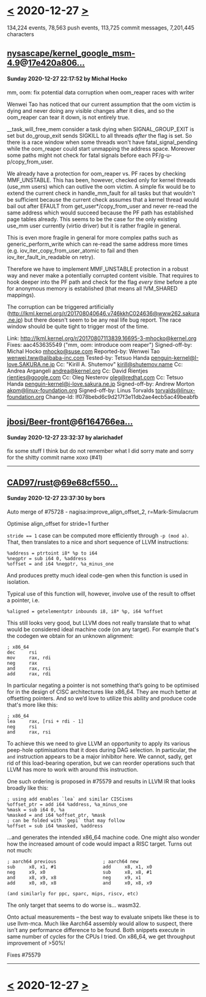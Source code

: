 # [<](2020-12-26.md) 2020-12-27 [>](2020-12-28.md)

134,224 events, 78,563 push events, 113,725 commit messages, 7,201,445 characters


## [nysascape/kernel_google_msm-4.9](https://github.com/nysascape/kernel_google_msm-4.9)@[17e420a806...](https://github.com/nysascape/kernel_google_msm-4.9/commit/17e420a80684f79f0643a8950018bd276441284d)
#### Sunday 2020-12-27 22:17:52 by Michal Hocko

mm, oom: fix potential data corruption when oom_reaper races with writer

Wenwei Tao has noticed that our current assumption that the oom victim
is dying and never doing any visible changes after it dies, and so the
oom_reaper can tear it down, is not entirely true.

__task_will_free_mem consider a task dying when SIGNAL_GROUP_EXIT is set
but do_group_exit sends SIGKILL to all threads _after_ the flag is set.
So there is a race window when some threads won't have
fatal_signal_pending while the oom_reaper could start unmapping the
address space.  Moreover some paths might not check for fatal signals
before each PF/g-u-p/copy_from_user.

We already have a protection for oom_reaper vs.  PF races by checking
MMF_UNSTABLE.  This has been, however, checked only for kernel threads
(use_mm users) which can outlive the oom victim.  A simple fix would be
to extend the current check in handle_mm_fault for all tasks but that
wouldn't be sufficient because the current check assumes that a kernel
thread would bail out after EFAULT from get_user*/copy_from_user and
never re-read the same address which would succeed because the PF path
has established page tables already.  This seems to be the case for the
only existing use_mm user currently (virtio driver) but it is rather
fragile in general.

This is even more fragile in general for more complex paths such as
generic_perform_write which can re-read the same address more times
(e.g.  iov_iter_copy_from_user_atomic to fail and then
iov_iter_fault_in_readable on retry).

Therefore we have to implement MMF_UNSTABLE protection in a robust way
and never make a potentially corrupted content visible.  That requires
to hook deeper into the PF path and check for the flag _every time_
before a pte for anonymous memory is established (that means all
!VM_SHARED mappings).

The corruption can be triggered artificially
(http://lkml.kernel.org/r/201708040646.v746kkhC024636@www262.sakura.ne.jp)
but there doesn't seem to be any real life bug report.  The race window
should be quite tight to trigger most of the time.

Link: http://lkml.kernel.org/r/20170807113839.16695-3-mhocko@kernel.org
Fixes: aac453635549 ("mm, oom: introduce oom reaper")
Signed-off-by: Michal Hocko <mhocko@suse.com>
Reported-by: Wenwei Tao <wenwei.tww@alibaba-inc.com>
Tested-by: Tetsuo Handa <penguin-kernel@I-love.SAKURA.ne.jp>
Cc: "Kirill A. Shutemov" <kirill@shutemov.name>
Cc: Andrea Argangeli <andrea@kernel.org>
Cc: David Rientjes <rientjes@google.com>
Cc: Oleg Nesterov <oleg@redhat.com>
Cc: Tetsuo Handa <penguin-kernel@i-love.sakura.ne.jp>
Signed-off-by: Andrew Morton <akpm@linux-foundation.org>
Signed-off-by: Linus Torvalds <torvalds@linux-foundation.org>
Change-Id: If078bebd6c9d217f3e11db2ae4ecb5ac49beabfb

---
## [jbosi/Beer-front](https://github.com/jbosi/Beer-front)@[6f164766ea...](https://github.com/jbosi/Beer-front/commit/6f164766ea4105cc5f765b29b336a49537a2a85c)
#### Sunday 2020-12-27 23:32:37 by alarichadef

fix some stuff I think but do not remember what I did sorry mate and sorry for the shitty commit name xoxo (#41)

---
## [CAD97/rust](https://github.com/CAD97/rust)@[69e68cf550...](https://github.com/CAD97/rust/commit/69e68cf550fb7ba6137b167c17d0fcbe7ea06ce2)
#### Sunday 2020-12-27 23:37:30 by bors

Auto merge of #75728 - nagisa:improve_align_offset_2, r=Mark-Simulacrum

Optimise align_offset for stride=1 further

`stride == 1` case can be computed more efficiently through `-p (mod
a)`. That, then translates to a nice and short sequence of LLVM
instructions:

    %address = ptrtoint i8* %p to i64
    %negptr = sub i64 0, %address
    %offset = and i64 %negptr, %a_minus_one

And produces pretty much ideal code-gen when this function is used in
isolation.

Typical use of this function will, however, involve use of
the result to offset a pointer, i.e.

    %aligned = getelementptr inbounds i8, i8* %p, i64 %offset

This still looks very good, but LLVM does not really translate that to
what would be considered ideal machine code (on any target). For example
that's the codegen we obtain for an unknown alignment:

    ; x86_64
    dec     rsi
    mov     rax, rdi
    neg     rax
    and     rax, rsi
    add     rax, rdi

In particular negating a pointer is not something that’s going to be
optimised for in the design of CISC architectures like x86_64. They
are much better at offsetting pointers. And so we’d love to utilize this
ability and produce code that's more like this:

    ; x86_64
    lea     rax, [rsi + rdi - 1]
    neg     rsi
    and     rax, rsi

To achieve this we need to give LLVM an opportunity to apply its
various peep-hole optimisations that it does during DAG selection. In
particular, the `and` instruction appears to be a major inhibitor here.
We cannot, sadly, get rid of this load-bearing operation, but we can
reorder operations such that LLVM has more to work with around this
instruction.

One such ordering is proposed in #75579 and results in LLVM IR that
looks broadly like this:

    ; using add enables `lea` and similar CISCisms
    %offset_ptr = add i64 %address, %a_minus_one
    %mask = sub i64 0, %a
    %masked = and i64 %offset_ptr, %mask
    ; can be folded with `gepi` that may follow
    %offset = sub i64 %masked, %address

…and generates the intended x86_64 machine code.
One might also wonder how the increased amount of code would impact a
RISC target. Turns out not much:

    ; aarch64 previous                 ; aarch64 new
    sub     x8, x1, #1                 add     x8, x1, x0
    neg     x9, x0                     sub     x8, x8, #1
    and     x8, x9, x8                 neg     x9, x1
    add     x0, x0, x8                 and     x0, x8, x9

    (and similarly for ppc, sparc, mips, riscv, etc)

The only target that seems to do worse is… wasm32.

Onto actual measurements – the best way to evaluate snipets like these
is to use llvm-mca. Much like Aarch64 assembly would allow to suspect,
there isn’t any performance difference to be found. Both snippets
execute in same number of cycles for the CPUs I tried. On x86_64,
we get throughput improvement of >50%!

Fixes #75579

---

# [<](2020-12-26.md) 2020-12-27 [>](2020-12-28.md)

